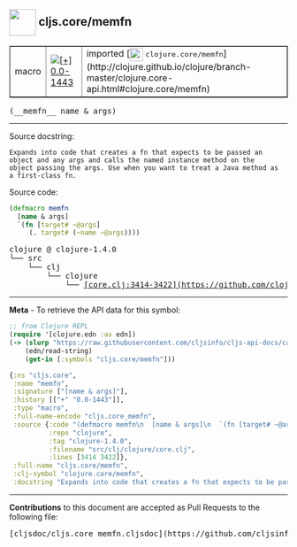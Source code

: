 ## <img width="48px" valign="middle" src="http://i.imgur.com/Hi20huC.png"> cljs.core/memfn

 <table border="1">
<tr>

<td>macro</td>
<td><a href="https://github.com/cljsinfo/cljs-api-docs/tree/0.0-1443"><img valign="middle" alt="[+] 0.0-1443" src="https://img.shields.io/badge/+-0.0--1443-lightgrey.svg"></a> </td>
<td>
imported [<img height="24px" valign="middle" src="http://i.imgur.com/1GjPKvB.png"> <samp>clojure.core/memfn</samp>](http://clojure.github.io/clojure/branch-master/clojure.core-api.html#clojure.core/memfn)
</td>
</tr>
</table>

 <samp>
(__memfn__ name & args)<br>
</samp>

---




Source docstring:

```
Expands into code that creates a fn that expects to be passed an
object and any args and calls the named instance method on the
object passing the args. Use when you want to treat a Java method as
a first-class fn.
```

Source code:

```clj
(defmacro memfn
  [name & args]
  `(fn [target# ~@args]
     (. target# (~name ~@args))))
```

 <pre>
clojure @ clojure-1.4.0
└── src
    └── clj
        └── clojure
            └── <ins>[core.clj:3414-3422](https://github.com/clojure/clojure/blob/clojure-1.4.0/src/clj/clojure/core.clj#L3414-L3422)</ins>
</pre>


---

__Meta__ - To retrieve the API data for this symbol:

```clj
;; from Clojure REPL
(require '[clojure.edn :as edn])
(-> (slurp "https://raw.githubusercontent.com/cljsinfo/cljs-api-docs/catalog/cljs-api.edn")
    (edn/read-string)
    (get-in [:symbols "cljs.core/memfn"]))
```

```clj
{:ns "cljs.core",
 :name "memfn",
 :signature ["[name & args]"],
 :history [["+" "0.0-1443"]],
 :type "macro",
 :full-name-encode "cljs.core_memfn",
 :source {:code "(defmacro memfn\n  [name & args]\n  `(fn [target# ~@args]\n     (. target# (~name ~@args))))",
          :repo "clojure",
          :tag "clojure-1.4.0",
          :filename "src/clj/clojure/core.clj",
          :lines [3414 3422]},
 :full-name "cljs.core/memfn",
 :clj-symbol "clojure.core/memfn",
 :docstring "Expands into code that creates a fn that expects to be passed an\nobject and any args and calls the named instance method on the\nobject passing the args. Use when you want to treat a Java method as\na first-class fn."}

```

---

__Contributions__ to this document are accepted as Pull Requests to the following file:

 <pre>
[cljsdoc/cljs.core_memfn.cljsdoc](https://github.com/cljsinfo/cljs-api-docs/blob/master/cljsdoc/cljs.core_memfn.cljsdoc)
</pre>

